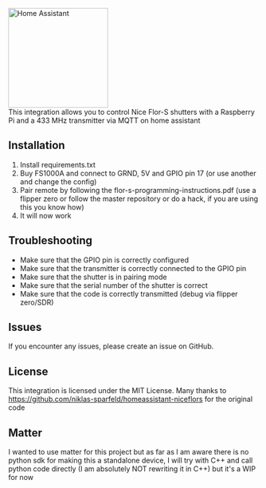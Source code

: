 <img src="https://www.home-assistant.io/images/home-assistant-logo.svg" alt="Home Assistant" width="200"/><br>
This integration allows you to control Nice Flor-S shutters with a Raspberry Pi and a 433 MHz transmitter via MQTT on home assistant

## Installation 
1. Install requirements.txt
2. Buy FS1000A and connect to GRND, 5V and GPIO pin 17 (or use another and change the config)
2. Pair remote by following the flor-s-programming-instructions.pdf (use a flipper zero or follow the master repository or do a hack, if you are using this you know how)
6. It will now work
## Troubleshooting
- Make sure that the GPIO pin is correctly configured
- Make sure that the transmitter is correctly connected to the GPIO pin
- Make sure that the shutter is in pairing mode
- Make sure that the serial number of the shutter is correct
- Make sure that the code is correctly transmitted (debug via flipper zero/SDR)
## Issues
If you encounter any issues, please create an issue on GitHub.
## License
This integration is licensed under the MIT License. Many thanks to https://github.com/niklas-sparfeld/homeassistant-niceflors for the original code

## Matter
I wanted to use matter for this project but as far as I am aware there is no python sdk for making this a standalone device, I will try with C++ and call python code directly (I am absolutely NOT rewriting it in C++) but it's a WIP for now
